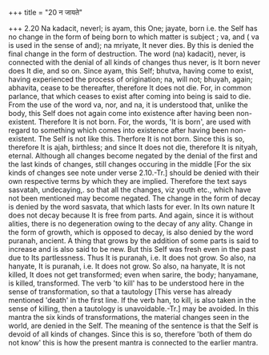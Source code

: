 +++
title = "20 न जायते"

+++
2.20 Na kadacit, neverl; is ayam, this One; jayate, born i.e. the Self
has no change in the form of being born to which matter is subject ; va,
and ( va is used in the sense of and); na mriyate, It never dies. By
this is denied the final change in the form of destruction. The word
(na) kadacit), never, is connected with the denial of all kinds of
changes thus never, is It born never does It die, and so on. Since ayam,
this Self; bhutva, having come to exist, having experienced the process
of origination; na, will not; bhuyah, again; abhavita, cease to be
thereafter, therefore It does not die. For, in common parlance, that
which ceases to exist after coming into being is said to die. From the
use of the word va, nor, and na, it is understood that, unlike the body,
this Self does not again come into existence after having been
non-existent. Therefore It is not born. For, the words, 'It is born',
are used with regard to something which comes into existence after
having been non-existent. The Self is not like this. Therfore It is not
born. Since this is so, therefore It is ajah, birthless; and since It
does not die, therefore It is nityah, eternal. Although all changes
become negated by the denial of the first and the last kinds of changes,
still changes occuring in the middle \[For the six kinds of changes see
note under verse 2.10.-Tr.\] should be denied with their own respective
terms by which they are implied. Therefore the text says sasvatah,
undecaying,. so that all the changes, viz youth etc., which have not
been mentioned may become negated. The change in the form of decay is
denied by the word sasvata, that which lasts for ever. In Its own nature
It does not decay because It is free from parts. And again, since it is
without alities, there is no degeneration owing to the decay of any
ality. Change in the form of growth, which is opposed to decay, is also
denied by the word puranah, ancient. A thing that grows by the addition
of some parts is said to increase and is also said to be new. But this
Self was fresh even in the past due to Its partlessness. Thus It is
puranah, i.e. It does not grow. So also, na hanyate, It is puranah, i.e.
It does not grow. So also, na hanyate, It is not killed, It does not get
transformed; even when sarire, the body; hanyamane, is killed,
transformed. The verb 'to kill' has to be understood here in the sense
of transformation, so that a tautology \[This verse has already
mentioned 'death' in the first line. If the verb han, to kill, is also
taken in the sense of killing, then a tautology is unavoidable.-Tr.\]
may be avoided. In this mantra the six kinds of transformations, the
material changes seen in the world, are denied in the Self. The meaning
of the sentence is that the Self is devoid of all kinds of changes.
Since this is so, therefore 'both of them do not know' this is how the
present mantra is connected to the earlier mantra.
